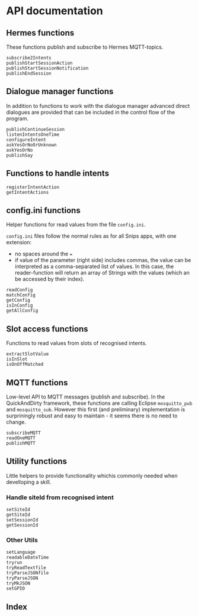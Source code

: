 # API documentation

## Hermes functions

These functions publish and subscribe to Hermes MQTT-topics.

```@docs
subscribe2Intents
publishStartSessionAction
publishStartSessionNotification
publishEndSession
```


## Dialogue manager functions

In addition to functions to work with the dialogue manager
advanced direct dialogues are provided that can be included
in the control flow of the program.

```@docs
publishContinueSession
listenIntentsOneTime
configureIntent
askYesOrNoOrUnknown
askYesOrNo
publishSay
```


## Functions to handle intents

```@docs
registerIntentAction
getIntentActions
```



## config.ini functions

Helper functions for read values from the file `config.ini`.

`config.ini` files follow the normal rules as for all Snips apps, with
one extension:

- no spaces around the `=`
- if value of the parameter (right side) includes commas,
  the value can be interpreted as a comma-separated list of values.
  In this case, the reader-function will return an array of Strings
  with the values (which an be accessed by their index).


```@docs
readConfig
matchConfig
getConfig
isInConfig
getAllConfig
```


## Slot access functions

Functions to read values from slots of recognised intents.

```@docs
extractSlotValue
isInSlot
isOnOffMatched
```


## MQTT functions

Low-level API to MQTT messages (publish and subscribe).
In the QuickAndDirty framework, these functions are calling
Eclipse `mosquitto_pub` and `mosquitto_sub`. However
this first (and preliminary) implementation is surpriningly
robust and easy to maintain - it seems there is no need to change.

```@docs
subscribeMQTT
readOneMQTT
publishMQTT
```


## Utility functions

Little helpers to provide functionality whichis commonly needed
when develloping a skill.

### Handle siteId from recognised intent
```@docs
setSiteId
getSiteId
setSessionId
getSessionId
```


### Other Utils
```@docs
setLanguage
readableDateTime
tryrun
tryReadTextfile
tryParseJSONfile
tryParseJSON
tryMkJSON
setGPIO
```

## Index

```@index
```
